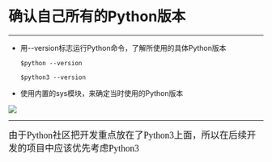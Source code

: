 # 确认自己所有的Python版本

-------

- 用--version标志运行Python命令，了解所使用的具体Python版本


      $python --version

      $python3 --version  



- 使用内置的sys模块，来确定当时使用的Python版本

![](https://i.imgur.com/Mxz1nOe.png)



---
<font face="华文仿宋"  size=4 >由于Python社区把开发重点放在了Python3上面，所以在后续开发的项目中应该优先考虑Python3</font>

